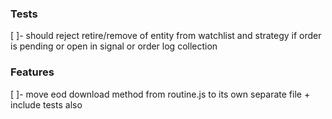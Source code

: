 ### Tests

[ ]- should reject retire/remove of entity from watchlist and strategy if order is pending or open in signal or order log collection


### Features

[ ]- move eod download method from routine.js to its own separate file + include tests also